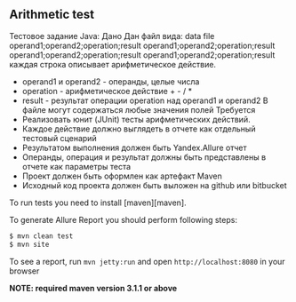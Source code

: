 ## Arithmetic test

Тестовое задание Java:
Дано
Дан файл вида: 
data file
operand1;operand2;operation;result
operand1;operand2;operation;result
operand1;operand2;operation;result
operand1;operand2;operation;result
каждая строка описывает арифметическое действие. 
* operand1 и operand2 - операнды, целые числа
* operation - арифметическое действие + - / *
* result - результат операции operation над operand1 и operand2
В файле могут содержаться любые значения полей
Требуется
* Реализовать юнит (JUnit) тесты арифметических действий.
* Каждое действие должно выглядеть в отчете как отдельный тестовый сценарий
* Результатом выполнения должен быть Yandex.Allure отчет
* Операнды, операция и результат должны быть представлены в отчете как параметры теста
* Проект должен быть оформлен как артефакт Maven
* Исходный код проекта должен быть выложен на github или bitbucket

To run tests you need to install [maven][maven].

To generate Allure Report you should perform following steps:

```bash
$ mvn clean test
$ mvn site
```

To see a report, run `mvn jetty:run` and open `http://localhost:8080` in your browser

**NOTE: required maven version 3.1.1 or above**


